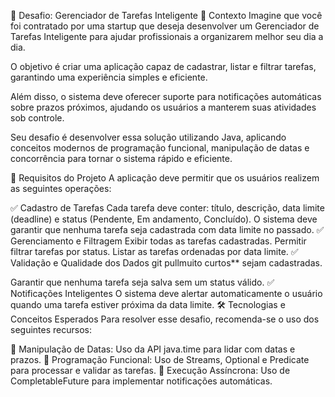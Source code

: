 📌 Desafio: Gerenciador de Tarefas Inteligente
📍 Contexto
Imagine que você foi contratado por uma startup que deseja desenvolver um Gerenciador de Tarefas Inteligente para ajudar profissionais a organizarem melhor seu dia a dia.

O objetivo é criar uma aplicação capaz de cadastrar, listar e filtrar tarefas, garantindo uma experiência simples e eficiente.

Além disso, o sistema deve oferecer suporte para notificações automáticas sobre prazos próximos, ajudando os usuários a manterem suas atividades sob controle.

Seu desafio é desenvolver essa solução utilizando Java, aplicando conceitos modernos de programação funcional, manipulação de datas e concorrência para tornar o sistema rápido e eficiente.

🎯 Requisitos do Projeto
A aplicação deve permitir que os usuários realizem as seguintes operações:

✅ Cadastro de Tarefas
Cada tarefa deve conter: título, descrição, data limite (deadline) e status (Pendente, Em andamento, Concluído).
O sistema deve garantir que nenhuma tarefa seja cadastrada com data limite no passado.
✅ Gerenciamento e Filtragem
Exibir todas as tarefas cadastradas.
Permitir filtrar tarefas por status.
Listar as tarefas ordenadas por data limite.
✅ Validação e Qualidade dos Dados
git pullmuito curtos** sejam cadastradas.

Garantir que nenhuma tarefa seja salva sem um status válido.
✅ Notificações Inteligentes
O sistema deve alertar automaticamente o usuário quando uma tarefa estiver próxima da data limite.
🛠 Tecnologias e Conceitos Esperados
Para resolver esse desafio, recomenda-se o uso dos seguintes recursos:

📌 Manipulação de Datas: Uso da API java.time para lidar com datas e prazos.
📌 Programação Funcional: Uso de Streams, Optional e Predicate para processar e validar as tarefas.
📌 Execução Assíncrona: Uso de CompletableFuture para implementar notificações automáticas.
